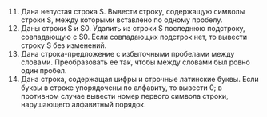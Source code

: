11. Дана непустая строка S. Вывести строку, содержащую символы строки S, между которыми вставлено по одному пробелу.
34. Даны строки S и S0. Удалить из строки S последнюю подстроку, совпадающую с S0. Если совпадающих подстрок нет, то вывести строку S без изменений.
57. Дана строка-предложение с избыточными пробелами между словами. Преобразовать ее так, чтобы между словами был ровно один пробел.
68. Дана строка, содержащая цифры и строчные латинские буквы. Если буквы в строке упорядочены по алфавиту, то вывести 0; в противном случае вывести номер первого символа строки, нарушающего алфавитный порядок.